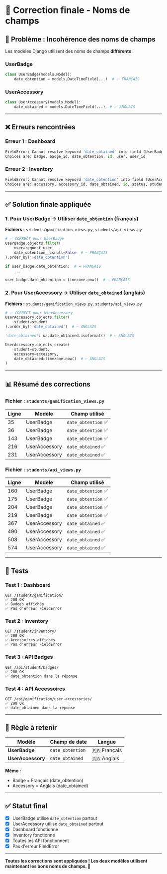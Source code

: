 # 🔧 Correction finale - Noms de champs

## 🎯 Problème : Incohérence des noms de champs

Les modèles Django utilisent des noms de champs **différents** :

### UserBadge
```python
class UserBadge(models.Model):
    date_obtention = models.DateTimeField(...)  # ✅ FRANÇAIS
```

### UserAccessory
```python
class UserAccessory(models.Model):
    date_obtained = models.DateTimeField(...)  # ✅ ANGLAIS
```

---

## ❌ Erreurs rencontrées

### Erreur 1 : Dashboard
```python
FieldError: Cannot resolve keyword 'date_obtained' into field (UserBadge)
Choices are: badge, badge_id, date_obtention, id, user, user_id
```

### Erreur 2 : Inventory
```python
FieldError: Cannot resolve keyword 'date_obtention' into field (UserAccessory)
Choices are: accessory, accessory_id, date_obtained, id, status, student, student_id
```

---

## ✅ Solution finale appliquée

### 1. Pour UserBadge → Utiliser `date_obtention` (français)

**Fichiers :** `students/gamification_views.py`, `students/api_views.py`

```python
# ✅ CORRECT pour UserBadge
UserBadge.objects.filter(
    user=request.user,
    date_obtention__isnull=False  # ← FRANÇAIS
).order_by('-date_obtention')

if user_badge.date_obtention:  # ← FRANÇAIS
    ...

user_badge.date_obtention = timezone.now()  # ← FRANÇAIS
```

### 2. Pour UserAccessory → Utiliser `date_obtained` (anglais)

**Fichiers :** `students/gamification_views.py`, `students/api_views.py`

```python
# ✅ CORRECT pour UserAccessory
UserAccessory.objects.filter(
    student=student
).order_by('-date_obtained')  # ← ANGLAIS

'date_obtained': ua.date_obtained.isoformat()  # ← ANGLAIS

UserAccessory.objects.create(
    student=student,
    accessory=accessory,
    date_obtained=timezone.now()  # ← ANGLAIS
)
```

---

## 📊 Résumé des corrections

### Fichier : `students/gamification_views.py`

| Ligne | Modèle | Champ utilisé |
|-------|--------|---------------|
| 35 | UserBadge | `date_obtention` ✅ |
| 36 | UserBadge | `date_obtention` ✅ |
| 143 | UserBadge | `date_obtention` ✅ |
| 216 | UserAccessory | `date_obtained` ✅ |
| 231 | UserAccessory | `date_obtained` ✅ |

### Fichier : `students/api_views.py`

| Ligne | Modèle | Champ utilisé |
|-------|--------|---------------|
| 160 | UserBadge | `date_obtention` ✅ |
| 175 | UserBadge | `date_obtention` ✅ |
| 204 | UserBadge | `date_obtention` ✅ |
| 219 | UserBadge | `date_obtention` ✅ |
| 367 | UserAccessory | `date_obtained` ✅ |
| 490 | UserAccessory | `date_obtained` ✅ |
| 508 | UserAccessory | `date_obtained` ✅ |
| 574 | UserAccessory | `date_obtained` ✅ |

---

## 🧪 Tests

### Test 1 : Dashboard
```
GET /student/gamification/
✅ 200 OK
✅ Badges affichés
✅ Pas d'erreur FieldError
```

### Test 2 : Inventory
```
GET /student/inventory/
✅ 200 OK
✅ Accessoires affichés
✅ Pas d'erreur FieldError
```

### Test 3 : API Badges
```
GET /api/student/badges/
✅ 200 OK
✅ date_obtention dans la réponse
```

### Test 4 : API Accessoires
```
GET /api/gamification/user-accessories/
✅ 200 OK
✅ date_obtained dans la réponse
```

---

## 📝 Règle à retenir

| Modèle | Champ de date | Langue |
|--------|---------------|--------|
| **UserBadge** | `date_obtention` | 🇫🇷 Français |
| **UserAccessory** | `date_obtained` | 🇬🇧 Anglais |

**Mémo :** 
- Badge = Français (date_obtention)
- Accessory = Anglais (date_obtained)

---

## ✅ Statut final

- [x] UserBadge utilise `date_obtention` partout
- [x] UserAccessory utilise `date_obtained` partout
- [x] Dashboard fonctionne
- [x] Inventory fonctionne
- [x] Toutes les API fonctionnent
- [x] Pas d'erreur FieldError

---

**Toutes les corrections sont appliquées ! Les deux modèles utilisent maintenant les bons noms de champs. 🎉**
